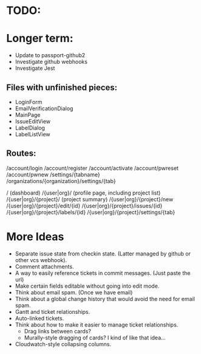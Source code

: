# TODO:

# Longer term:

* Update to passport-github2
* Investigate github webhooks
* Investigate Jest

## Files with unfinished pieces:
* LoginForm
* EmailVerificationDialog
* MainPage
* IssueEditView
* LabelDialog
* LabelListView

## Routes:

/account/login
/account/register
/account/activate
/account/pwreset
/account/pwnew
/settings/{tabname}
/organizations/{organization}/settings/{tab}

/ (dashboard)
/{user|org}/ (profile page, including project list)
/{user|org}/{project}/ (project summary)
/{user|org}/{project}/new
/{user|org}/{project}/edit/{id}
/{user|org}/{project}/issues/{id}
/{user|org}/{project}/labels/{id}
/{user|org}/{project}/settings/{tab}

# More Ideas

* Separate issue state from checkin state. (Latter managed by github or other vcs webhook).
* Comment attachments.
* A way to easily reference tickets in commit messages. (Just paste the url)
* Make certain fields editable without going into edit mode.
* Think about email spam. (Once we have email)
* Think about a global change history that would avoid the need for email spam.
* Gantt and ticket relationships.
* Auto-linked tickets.
* Think about how to make it easier to manage ticket relationships.
  * Drag links between cards?
  * Murally-style dragging of cards?  I kind of like that idea...
* Cloudwatch-style collapsing columns.
